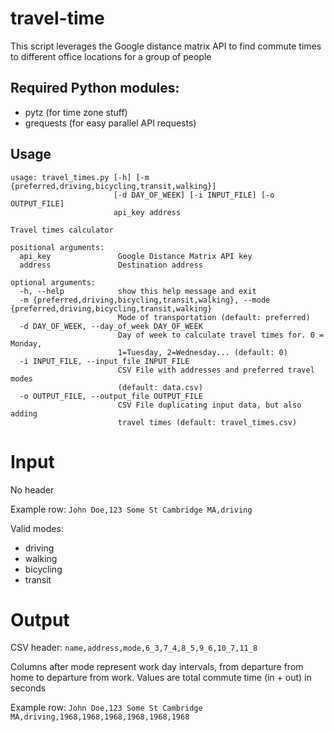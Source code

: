 # travel-time
This script leverages the Google distance matrix API to find commute times to different office locations for a group of people
## Required Python modules:
- pytz (for time zone stuff)
- grequests (for easy parallel API requests)

## Usage
```
usage: travel_times.py [-h] [-m {preferred,driving,bicycling,transit,walking}]
                       [-d DAY_OF_WEEK] [-i INPUT_FILE] [-o OUTPUT_FILE]
                       api_key address

Travel times calculator

positional arguments:
  api_key               Google Distance Matrix API key
  address               Destination address

optional arguments:
  -h, --help            show this help message and exit
  -m {preferred,driving,bicycling,transit,walking}, --mode {preferred,driving,bicycling,transit,walking}
                        Mode of transportation (default: preferred)
  -d DAY_OF_WEEK, --day_of_week DAY_OF_WEEK
                        Day of week to calculate travel times for. 0 = Monday,
                        1=Tuesday, 2=Wednesday... (default: 0)
  -i INPUT_FILE, --input_file INPUT_FILE
                        CSV File with addresses and preferred travel modes
                        (default: data.csv)
  -o OUTPUT_FILE, --output_file OUTPUT_FILE
                        CSV File duplicating input data, but also adding
                        travel times (default: travel_times.csv)
```

# Input
No header

Example row: `John Doe,123 Some St Cambridge MA,driving`

Valid modes:
- driving
- walking
- bicycling
- transit

# Output
CSV header: `name,address,mode,6_3,7_4,8_5,9_6,10_7,11_8`

Columns after mode represent work day intervals, from departure from home to departure from work. Values are total commute time (in + out) in seconds

Example row: `John Doe,123 Some St Cambridge MA,driving,1968,1968,1968,1968,1968,1968`

